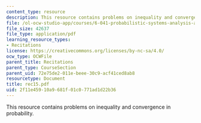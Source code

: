 ```yaml
---
content_type: resource
description: This resource contains problems on inequality and convergence in probability.
file: /ol-ocw-studio-app/courses/6-041-probabilistic-systems-analysis-and-applied-probability-spring-2006/2f11e45910a9681f01c0771ad1d22b36_rec15.pdf
file_size: 42637
file_type: application/pdf
learning_resource_types:
- Recitations
license: https://creativecommons.org/licenses/by-nc-sa/4.0/
ocw_type: OCWFile
parent_title: Recitations
parent_type: CourseSection
parent_uid: 72e75de2-011e-beee-30c9-acf41ced8ab8
resourcetype: Document
title: rec15.pdf
uid: 2f11e459-10a9-681f-01c0-771ad1d22b36
---
```

This resource contains problems on inequality and convergence in probability.